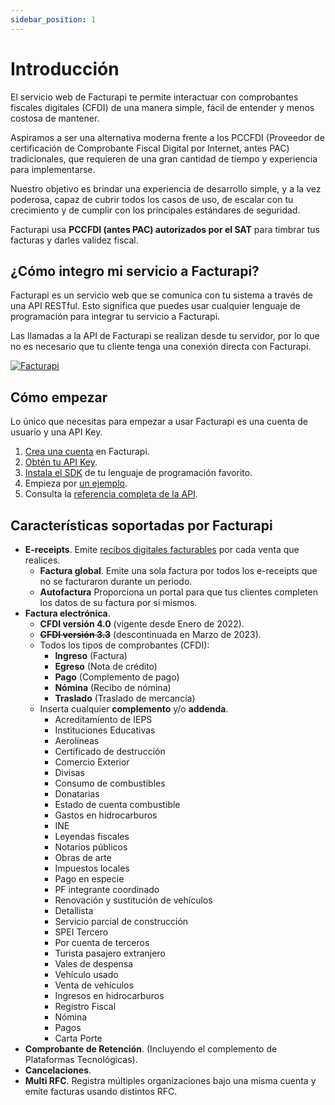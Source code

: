```yaml
---
sidebar_position: 1
---
```


# Introducción

El servicio web de Facturapi te permite interactuar con comprobantes fiscales digitales (CFDI) de una manera simple, fácil de entender y menos costosa de mantener.

Aspiramos a ser una alternativa moderna frente a los PCCFDI (Proveedor de certificación de Comprobante Fiscal Digital por Internet, antes PAC) tradicionales, que requieren de una gran cantidad de tiempo y experiencia para implementarse.

Nuestro objetivo es brindar una experiencia de desarrollo simple, y a la vez poderosa, capaz de cubrir todos los casos de uso, de escalar con tu crecimiento y de cumplir con los principales estándares de seguridad.

Facturapi usa **PCCFDI (antes PAC) autorizados por el SAT** para timbrar tus facturas y darles validez fiscal.

## ¿Cómo integro mi servicio a Facturapi?

Facturapi es un servicio web que se comunica con tu sistema a través de una API RESTful. Esto significa que puedes usar cualquier lenguaje de programación para integrar tu servicio a Facturapi.

Las llamadas a la API de Facturapi se realizan desde tu servidor, por lo que no es necesario que tu cliente tenga una conexión directa con Facturapi.

[![Facturapi](/img/tutorial/facturapi-integration-diagram.jpeg)](https://www.facturapi.io)

## Cómo empezar

Lo único que necesitas para empezar a usar Facturapi es una cuenta de usuario y una API Key.

1. [Crea una cuenta](https://www.facturapi.io/register) en Facturapi.
2. [Obtén tu API Key](https://dashboard.facturapi.io/integration/apikeys).
3. [Instala el SDK](/docs/getting-started/install/) de tu lenguaje de programación favorito.
4. Empieza por [un ejemplo](/docs/guides/invoices/ingreso/).
5. Consulta la [referencia completa de la API](/api/).

## Características soportadas por Facturapi

- **E-receipts**. Emite [recibos digitales facturables](/docs/guides/receipts/) por cada venta que realices.
  - **Factura global**. Emite una sola factura por todos los e-receipts que no se facturaron durante un periodo.
  - **Autofactura** Proporciona un portal para que tus clientes completen los datos de su factura por si mismos.
- **Factura electrónica**.
  - **CFDI versión 4.0** (vigente desde Enero de 2022).
  - ~~**CFDI versión 3.3**~~ (descontinuada en Marzo de 2023).
  - Todos los tipos de comprobantes (CFDI):
    - **Ingreso** (Factura)
    - **Egreso** (Nota de crédito)
    - **Pago** (Complemento de pago)
    - **Nómina** (Recibo de nómina)
    - **Traslado** (Traslado de mercancía)
  - Inserta cualquier **complemento** y/o **addenda**.
    - Acreditamiento de IEPS
    - Instituciones Educativas
    - Aerolíneas
    - Certificado de destrucción
    - Comercio Exterior
    - Divisas
    - Consumo de combustibles
    - Donatarias
    - Estado de cuenta combustible
    - Gastos en hidrocarburos
    - INE
    - Leyendas fiscales
    - Notarios públicos
    - Obras de arte
    - Impuestos locales
    - Pago en especie
    - PF integrante coordinado
    - Renovación y sustitución de vehículos
    - Detallista
    - Servicio parcial de construcción
    - SPEI Tercero
    - Por cuenta de terceros
    - Turista pasajero extranjero
    - Vales de despensa
    - Vehículo usado
    - Venta de vehículos
    - Ingresos en hidrocarburos
    - Registro Fiscal
    - Nómina
    - Pagos
    - Carta Porte
- **Comprobante de Retención**. (Incluyendo el complemento de Plataformas Tecnológicas).
- **Cancelaciones**.
- **Multi RFC**. Registra múltiples organizaciones bajo una misma cuenta y emite facturas usando distintos RFC.
